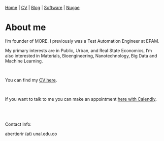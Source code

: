 
[Home](index.md) | [CV](documents/Andrea%20Bertieri%208D.pdf) | [Blog](index.md) | [Software](index.md) | [Nugae](index.md)


# About me

I’m founder of MORE. I previously was a Test Automation Engineer at EPAM.

My primary interests are in Public, Urban, and Real State Economics, I’m also interested in Materials, Bioengineering, Nanotechnology, Big Data and Machine Learning.

<br>

You can find my [CV here](documents/Andrea%20Bertieri%208D.pdf).

<br>

If you want to talk to me you can make an appointment [here with Calendly](https://calendly.com/abertierir/30min).

<br>
<br>
<br>
Contact Info:

<i class="fa fa-home"></i> 

<i class="fa fa-envelope"></i> abertierir (at) unal.edu.co <br>

<br>
<br>
